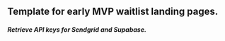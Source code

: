 ## Template for early MVP waitlist landing pages.

##### Retrieve API keys for Sendgrid and Supabase.
